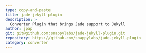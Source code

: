 ```yaml
---
type: copy-and-paste
title: jade-jekyll-plugin
description: >
  Converter Plugin that brings Jade support to Jekyll
author: jpap
git: git@github.com:snappylabs/jade-jekyll-plugin.git
repository: https://github.com/snappylabs/jade-jekyll-plugin
category: converter
---
```

